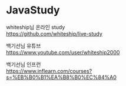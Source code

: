 # JavaStudy
whiteship님 온라인 study  
https://github.com/whiteship/live-study

백기선님 유튜브  
https://www.youtube.com/user/whiteship2000  

백기선님 인프런  
https://www.inflearn.com/courses?s=%EB%B0%B1%EA%B8%B0%EC%84%A0
